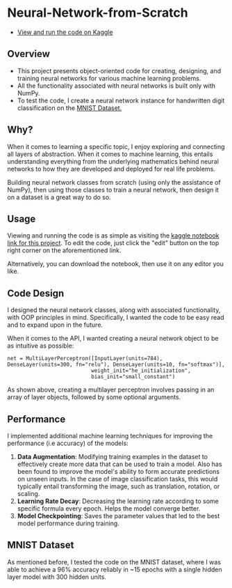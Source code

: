 # Neural-Network-from-Scratch
- [View and run the code on Kaggle](https://www.kaggle.com/code/ben12002/neural-network-from-scratch/notebook)

## Overview
 - This project presents object-oriented code for creating, designing, and training neural networks for various machine learning problems.
 - All the functionality associated with neural networks is built only with NumPy.
 - To test the code, I create a neural network instance for handwritten digit classification on the [MNIST Dataset.](https://en.wikipedia.org/wiki/MNIST_database)

## Why?
When it comes to learning a specific topic, I enjoy exploring and connecting all layers of abstraction. When it comes to machine learning, this entails understanding everything from the underlying mathematics behind neural networks to how they are developed and deployed for real life problems. 

Building neural network classes from scratch (using only the assistance of NumPy), then using those classes to train a neural network, then design it on a dataset is a great way to do so.

## Usage
Viewing and running the code is as simple as visiting the [kaggle notebook link for this project](https://www.kaggle.com/code/ben12002/neural-network-from-scratch/notebook). To edit the code, just click the "edit" button on the top right corner on the aforementioned link.

Alternatively, you can download the notebook, then use it on any editor you like.

## Code Design
I designed the neural network classes, along with associated functionality, with OOP principles in mind. Specifically, I wanted the code to be easy read and to expand upon in the future. 

When it comes to the API, I wanted creating a neural network object to be as intuitive as possible:
```
net = MultiLayerPerceptron([InputLayer(units=784), DenseLayer(units=300, fn="relu"), DenseLayer(units=10, fn="softmax")],
                           weight_init="he_initialization",
                           bias_init="small_constant")
```
As shown above, creating a multilayer perceptron involves passing in an array of layer objects, followed by some optional arguments.

## Performance
I implemented additional machine learning techniques for improving the performance (i.e accuracy) of the models:
1. **Data Augmentation**: Modifying training examples in the dataset to effectively create more data that can be used to train a model. Also has been found to improve the model's ability to form accurate predictions on unseen inputs. In the case of image classification tasks, this would typically entail transforming the image, such as translation, rotation, or scaling.
2. **Learning Rate Decay**: Decreasing the learning rate according to some specific formula every epoch. Helps the model converge better.
3. **Model Checkpointing**: Saves the parameter values that led to the best model performance during training.

## MNIST Dataset
As mentioned before, I tested the code on the MNIST dataset, where I was able to achieve a 96% accuracy reliably in ~15 epochs with a single hidden layer model with 300 hidden units.
